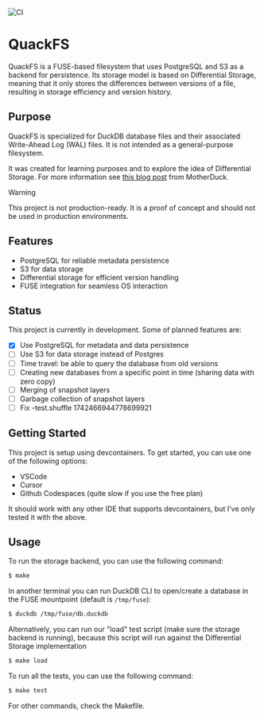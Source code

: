![CI](https://github.com/vinimdocarmo/quackfs/actions/workflows/ci.yml/badge.svg)

# QuackFS

QuackFS is a FUSE-based filesystem that uses PostgreSQL and S3 as a backend for persistence. Its storage model is based on Differential Storage, meaning that it only stores the differences between versions of a file, resulting in storage efficiency and version history.

## Purpose

QuackFS is specialized for DuckDB database files and their associated Write-Ahead Log (WAL) files. It is not intended as a general-purpose filesystem.

It was created for learning purposes and to explore the idea of Differential Storage. For more information see [this blog post](https://motherduck.com/blog/differential-storage-building-block-for-data-warehouse/) from MotherDuck.

> [!WARNING]
> This project is not production-ready. It is a proof of concept and should not be used in production environments.

## Features

- PostgreSQL for reliable metadata persistence
- S3 for data storage
- Differential storage for efficient version handling
- FUSE integration for seamless OS interaction

## Status

This project is currently in development. Some of planned features are:

- [x] Use PostgreSQL for metadata and data persistence
- [ ] Use S3 for data storage instead of Postgres
- [ ] Time travel: be able to query the database from old versions
- [ ] Creating new databases from a specific point in time (sharing data with zero copy)
- [ ] Merging of snapshot layers
- [ ] Garbage collection of snapshot layers
- [ ] Fix -test.shuffle 1742466944778699921

## Getting Started

This project is setup using devcontainers. To get started, you can use one of the following options:

- VSCode
- Cursor
- Github Codespaces (quite slow if you use the free plan)

It should work with any other IDE that supports devcontainers, but I've only tested it with the above.

## Usage

To run the storage backend, you can use the following command:

```bash
$ make
```

In another terminal you can run DuckDB CLI to open/create a database in the FUSE mountpoint (default is `/tmp/fuse`):

```bash
$ duckdb /tmp/fuse/db.duckdb
```

Alternatively, you can run our "load" test script (make sure the storage backend is running), because this script will run against the Differential Storage implementation

```bash
$ make load
```

To run all the tests, you can use the following command:

```bash
$ make test
```

For other commands, check the Makefile.

